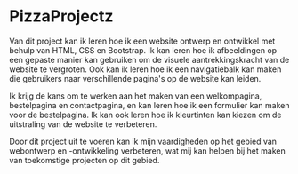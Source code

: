 # PizzaProjectz

Van dit project kan ik leren hoe ik een website ontwerp en ontwikkel met behulp van HTML, CSS en Bootstrap. Ik kan leren hoe ik afbeeldingen op een gepaste manier kan gebruiken om de visuele aantrekkingskracht van de website te vergroten. Ook kan ik leren hoe ik een navigatiebalk kan maken die gebruikers naar verschillende pagina's op de website kan leiden.

Ik krijg de kans om te werken aan het maken van een welkompagina, bestelpagina en contactpagina, en kan leren hoe ik een formulier kan maken voor de bestelpagina. Ik kan ook leren hoe ik kleurtinten kan kiezen om de uitstraling van de website te verbeteren.

Door dit project uit te voeren kan ik mijn vaardigheden op het gebied van webontwerp en -ontwikkeling verbeteren, wat mij kan helpen bij het maken van toekomstige projecten op dit gebied.
 
